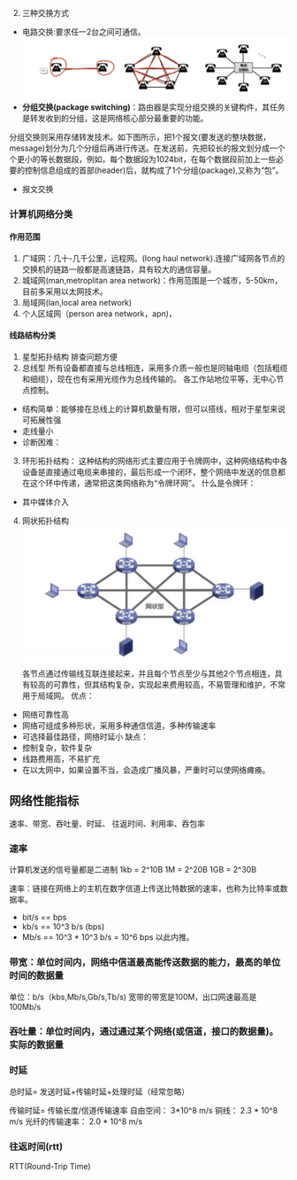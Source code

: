 2. 三种交换方式
- 电路交换:要求任一2台之间可通信。
![avator](./images/网络通信/%E7%94%B5%E8%B7%AF%E4%BA%A4%E6%8D%A2.png)
- **分组交换(package switching)**：路由器是实现分组交换的关键构件，其任务是转发收到的分组，这是网络核心部分最重要的功能。

分组交换则采用存储转发技术。如下图所示，把1个报文(要发送的整块数据，message)划分为几个分组后再进行传送。在发送前，先把较长的报文划分成一个个更小的等长数据段，例如，每个数据段为1024bit，在每个数据段前加上一些必要的控制信息组成的首部(header)后，就构成了1个分组(package),又称为“包”。

- 报文交换

### 计算机网络分类
#### 作用范围
1. 广域网：几十-几千公里，远程网。(long haul network).连接广域网各节点的交换机的链路一般都是高速链路，具有较大的通信容量。
2. 城域网(man,metroplitan area network)：作用范围是一个城市，5-50km，目前多采用以太网技术。
3. 局域网(lan,local area network)
4. 个人区域网（person area network，apn)，

#### 线路结构分类
1. 星型拓扑结构
排查问题方便
2. 总线型 
所有设备都直接与总线相连，采用多介质一般也是同轴电缆（包括粗缆和细缆），现在也有采用光缆作为总线传输的。
各工作站地位平等，无中心节点控制。
- 结构简单：能够接在总线上的计算机数量有限，但可以搭线，相对于星型来说可拓展性强
- 走线量小
- 诊断困难：

3. 环形拓扑结构：
这种结构的网络形式主要应用于令牌网中，这种网络结构中各设备是直接通过电缆来串接的，最后形成一个闭环，整个网络中发送的信息都在这个环中传递，通常把这类网络称为“令牌环网”。
什么是令牌环：
- 其中媒体介入

4. 网状拓扑结构
![avator](./images/网络通信/%E7%BD%91%E7%8A%B6%E6%8B%93%E6%89%91%E7%BB%93%E6%9E%84.png)
各节点通过传输线互联连接起来，并且每个节点至少与其他2个节点相连，具有较高的可靠性，但其结构复杂，实现起来费用较高，不易管理和维护，不常用于局域网。
优点：
- 网络可靠性高
- 网络可组成多种形状，采用多种通信信道，多种传输速率
- 可选择最佳路径，网络时延小
缺点：
- 控制复杂，软件复杂
- 线路费用高，不易扩充
- 在以太网中，如果设置不当，会造成广播风暴，严重时可以使网络瘫痪。

## 网络性能指标
速率、带宽、吞吐量、时延、 往返时间、利用率、吞包率

### 速率
计算机发送的信号量都是二进制
1kb =   2^10B
1M  =   2^20B
1GB =   2^30B

速率：链接在网络上的主机在数字信道上传送比特数据的速率，也称为比特率或数据率。
- bit/s == bps
- kb/s  == 10^3 b/s (bps)
- Mb/s  == 10^3 * 10^3 b/s = 10^6 bps
以此内推。

### 带宽：单位时间内，网络中信道最高能传送数据的能力，**最高的单位时间的数据量**
单位：b/s（kbs,Mb/s,Gb/s,Tb/s)
宽带的带宽是100M，出口网速最高是100Mb/s

### 吞吐量：单位时间内，通过通过某个网络(或信道，接口的数据量)。 **实际的数据量**

### 时延
总时延= 发送时延+传输时延+处理时延（经常忽略）

传输时延= 传输长度/信道传输速率
自由空间： 3*10^8 m/s
铜线： 2.3 * 10^8 m/s
光纤的传输速率： 2.0 * 10^8 m/s


### 往返时间(rtt)
RTT(Round-Trip Time)